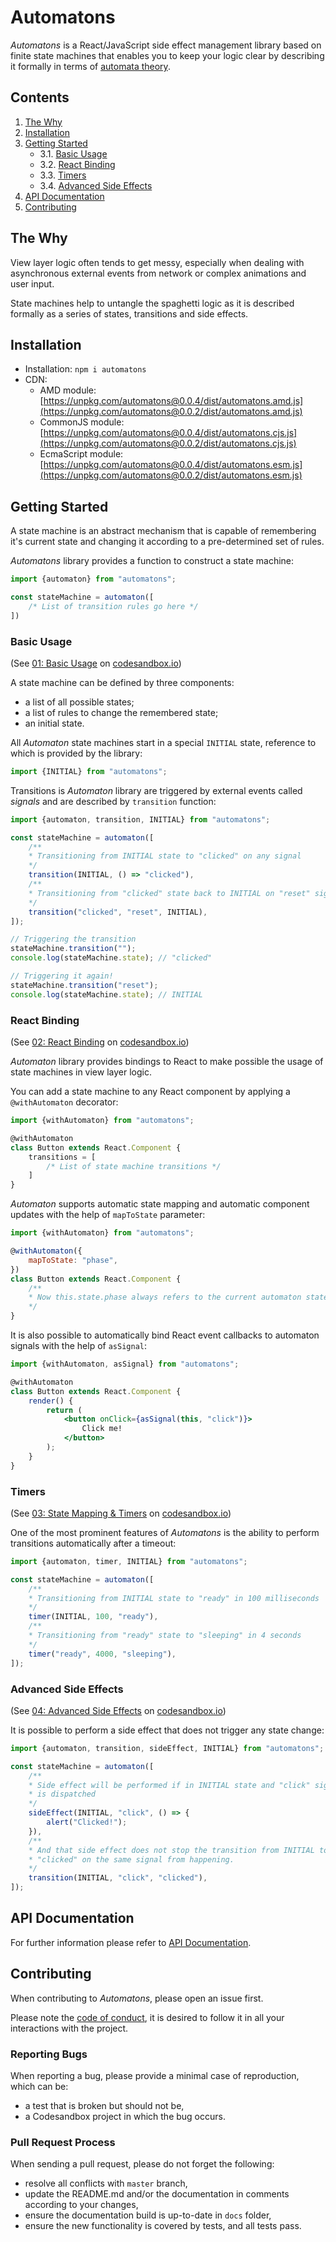 # Automatons

*Automatons* is a React/JavaScript side effect management library
based on finite state machines that enables you to keep
your logic clear by describing it formally in terms of
[automata theory](https://en.wikipedia.org/wiki/Automata_theory).

## Contents
1. [The Why](#The-Why)
2. [Installation](#Installation)
3. [Getting Started](#Getting-Started)
   * 3.1. [Basic Usage](#Basic-Usage)
   * 3.2. [React Binding](#React-Binding)
   * 3.3. [Timers](#Timers)
   * 3.4. [Advanced Side Effects](#Advanced-Side-Effects)
4. [API Documentation](#API-Documentation)
5. [Contributing](#Contributing)

## The Why
View layer logic often tends to get messy, especially when dealing with
asynchronous external events from network or complex animations and user
input.

State machines help to untangle the spaghetti logic as it is described
formally as a series of states, transitions and side effects.

## Installation
* Installation: `npm i automatons`
* CDN:
   * AMD module: [https://unpkg.com/automatons@0.0.4/dist/automatons.amd.js](https://unpkg.com/automatons@0.0.2/dist/automatons.amd.js)
   * CommonJS module: [https://unpkg.com/automatons@0.0.4/dist/automatons.cjs.js](https://unpkg.com/automatons@0.0.2/dist/automatons.cjs.js)
   * EcmaScript module: [https://unpkg.com/automatons@0.0.4/dist/automatons.esm.js](https://unpkg.com/automatons@0.0.2/dist/automatons.esm.js)

## Getting Started
A state machine is an abstract mechanism that is capable of remembering
it's current state and changing it according to a pre-determined set
of rules.

*Automatons* library provides a function to construct a state machine:

```javascript
import {automaton} from "automatons";

const stateMachine = automaton([
	/* List of transition rules go here */
])
```

### Basic Usage
(See [01: Basic Usage](https://codesandbox.io/s/1z4l569x24)
on [codesandbox.io](https://codesandbox.io))

A state machine can be defined by three components:
 * a list of all possible states;
 * a list of rules to change the remembered state;
 * an initial state.

All *Automaton* state machines start in a special `INITIAL` state, reference
to which is provided by the library:

```javascript
import {INITIAL} from "automatons";
```

Transitions is *Automaton* library are triggered by external events
called *signals* and are described by `transition` function:

```javascript
import {automaton, transition, INITIAL} from "automatons";

const stateMachine = automaton([
	/**
	* Transitioning from INITIAL state to "clicked" on any signal
	*/
	transition(INITIAL, () => "clicked"),
	/**
	* Transitioning from "clicked" state back to INITIAL on "reset" signal
	*/
	transition("clicked", "reset", INITIAL),
]);

// Triggering the transition
stateMachine.transition("");
console.log(stateMachine.state); // "clicked"

// Triggering it again!
stateMachine.transition("reset");
console.log(stateMachine.state); // INITIAL
```

### React Binding
(See [02: React Binding](https://codesandbox.io/s/4r6188vp2w)
on [codesandbox.io](https://codesandbox.io))

*Automaton* library provides bindings to React to make possible the usage
of state machines in view layer logic.

You can add a state machine to any React component by applying a
`@withAutomaton` decorator:

```javascript
import {withAutomaton} from "automatons";

@withAutomaton
class Button extends React.Component {
	transitions = [
		/* List of state machine transitions */
	]
}
```

*Automaton* supports automatic state mapping and automatic component updates
with the help of `mapToState` parameter:

```javascript
import {withAutomaton} from "automatons";

@withAutomaton({
	mapToState: "phase",
})
class Button extends React.Component {
	/**
	* Now this.state.phase always refers to the current automaton state
	*/
}
```

It is also possible to automatically bind React event callbacks to automaton
signals with the help of `asSignal`:

```jsx
import {withAutomaton, asSignal} from "automatons";

@withAutomaton
class Button extends React.Component {
	render() {
		return (
			<button onClick={asSignal(this, "click")}>
				Click me!
			</button>
		);
	}
}
```

### Timers
(See [03: State Mapping & Timers](https://codesandbox.io/s/1zx21p2nr7)
on [codesandbox.io](https://codesandbox.io))

One of the most prominent features of *Automatons* is the ability to perform
transitions automatically after a timeout:

```javascript
import {automaton, timer, INITIAL} from "automatons";

const stateMachine = automaton([
	/**
	* Transitioning from INITIAL state to "ready" in 100 milliseconds
	*/
	timer(INITIAL, 100, "ready"),
	/**
	* Transitioning from "ready" state to "sleeping" in 4 seconds
	*/
	timer("ready", 4000, "sleeping"),
]);
```

### Advanced Side Effects
(See [04: Advanced Side Effects](https://codesandbox.io/s/jj4mo6rlv3)
on [codesandbox.io](https://codesandbox.io))

It is possible to perform a side effect that does not trigger any state
change:

```javascript
import {automaton, transition, sideEffect, INITIAL} from "automatons";

const stateMachine = automaton([
	/**
	* Side effect will be performed if in INITIAL state and "click" signal
	* is dispatched
	*/
	sideEffect(INITIAL, "click", () => {
		alert("Clicked!");
	}),
	/**
	* And that side effect does not stop the transition from INITIAL to
	* "clicked" on the same signal from happening.
	*/
	transition(INITIAL, "click", "clicked"),
]);
```

## API Documentation
For further information please refer to
[API Documentation](https://8coon.github.io/automatons/).

## Contributing
When contributing to *Automatons*, please open an issue first.

Please note the [code of conduct](CODE_OF_CONDUCT.md), it is desired to
follow it in all your interactions with the project.

### Reporting Bugs
When reporting a bug, please provide a minimal case of reproduction, which
can be:
 * a test that is broken but should not be,
 * a Codesandbox project in which the bug occurs.

### Pull Request Process
When sending a pull request, please do not forget the following:
 * resolve all conflicts with `master` branch,
 * update the README.md and/or the documentation in comments according
 to your changes,
 * ensure the documentation build is up-to-date in `docs` folder,
 * ensure the new functionality is covered by tests, and all tests pass.
